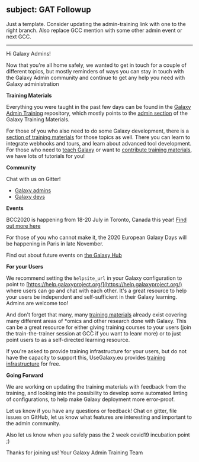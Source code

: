subject: GAT Followup
---

Just a template. Consider updating the admin-training link with one to the right branch. Also replace GCC mention with some other admin event or next GCC.

---

Hi Galaxy Admins!

Now that you're all home safely, we wanted to get in touch for a couple of different topics, but mostly reminders of ways you can stay in touch with the Galaxy Admin community and continue to get any help you need with Galaxy administration

**Training Materials**

Everything you were taught in the past few days can be found in the [Galaxy Admin Training](https://github.com/galaxyproject/admin-training/) repository, which mostly points to the [admin section](https://training.galaxyproject.org/training-material/topics/admin/) of the Galaxy Training Materials.

For those of you who also need to do some Galaxy development, there is a [section of training materials](https://training.galaxyproject.org/training-material/topics/dev/) for those topics as well. There you can learn to integrate webhooks and tours, and learn about advanced tool development. For those who need to [teach Galaxy](https://training.galaxyproject.org/training-material/topics/instructors/) or want to [contribute training materials](https://training.galaxyproject.org/training-material/topics/contributing/), we have lots of tutorials for you!

**Community**

Chat with us on Gitter!

 - [Galaxy admins](http://gitter.im/galaxyproject/admins)
 - [Galaxy devs](http://gitter.im/galaxyproject/Lobby)

**Events**

BCC2020 is happening from 18-20 July in Toronto, Canada this year! [Find out more here](https://bcc2020.github.io/)

For those of you who cannot make it, the 2020 European Galaxy Days will be happening in Paris in late November.

Find out about future events on [the Galaxy Hub](https://galaxyproject.org/)

**For your Users**

We recommend setting the `helpsite_url` in your Galaxy configuration to point to [https://help.galaxyproject.org/](https://help.galaxyproject.org/) where users can go and chat with each other. It's a great resource to help your users be independent and self-sufficient in their Galaxy learning. Admins are welcome too!

And don't forget that many, many [training materials](https://training.galaxyproject.org/training-material/) already exist covering many different areas of \*omics and other research done with Galaxy. This can be a great resource for either giving training courses to your users (join the train-the-trainer session at GCC if you want to leanr more) or to just point users to as a self-directed learning resource.

If you're asked to provide training infrastructure for your users, but do not have the capacity to support this, UseGalaxy.eu provides [training infrastructure](https://galaxyproject.eu/tiaas) for free.

**Going Forward**

We are working on updating the training materials with feedback from the training, and looking into the possibility to develop some automated linting of configurations, to help make Galaxy deployment more error-proof.

Let us know if you have any questions or feedback! Chat on gitter, file issues on GitHub, let us know what features are interesting and important to the admin community.

Also let us know when you safely pass the 2 week covid19 incubation point ;)


Thanks for joining us!
Your Galaxy Admin Training Team
